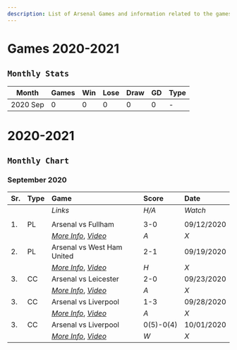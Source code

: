 ```yaml
---
description: List of Arsenal Games and information related to the games watched.
---
```

# Games 2020-2021

## `Monthly Stats`
|**Month**|**Games**|**Win**|**Lose**|**Draw**|**GD**|**Type**|
|--|--|--|--|--|--|--|
|2020 Sep|0|0|0|0|0|-|

# 2020-2021
## `Monthly Chart`
### **September 2020**
| **Sr.** | **Type** | **Game** | **Score** | **Date** |
| :--- | :--- | :--- | :--- | :--- |
|  |  | _Links_ | _H/A_ | _Watch_ |
|  |  |  |  |  |
| 1.  | PL | Arsenal vs Fullham  | 3-0 | 09/12/2020 |
|  |  | [_More Info_](https://www.arsenal.com/fixture/arsenal/2020-Sep-12/fulham#!match-news), [_Video_](https://www.youtube.com/watch?v=hnsDMoqqstg&feature=onebox) | _A_ | _X_ |
| 2.  | PL | Arsenal vs West Ham United  | 2-1 | 09/19/2020 |
|  |  | [_More Info_](https://www.arsenal.com/fixture/arsenal/2020-Sep-19/west-ham-united#!match-news), [_Video_](https://www.youtube.com/watch?v=hv4q8EtJiTw) | _H_ | _X_ |
| 3.  | CC | Arsenal vs Leicester  | 2-0 | 09/23/2020 |
|  |  | [_More Info_](https://www.arsenal.com/fixture/arsenal/2020-Sep-23/leicester#!match-news), [_Video_](https://www.youtube.com/watch?v=ErzqKnB6opA) | _A_ | _X_ |
| 3.  | CC | Arsenal vs Liverpool  | 1-3 | 09/28/2020 |
|  |  | [_More Info_](https://www.arsenal.com/fixture/arsenal/2020-Sep-28/liverpool#!match-news), [_Video_](https://www.youtube.com/watch?v=RTUqhHrNVLw&feature=onebox) | _A_ | _X_ |
| 3.  | CC | Arsenal vs Liverpool  | 0(5)-0(4) | 10/01/2020 |
|  |  | [_More Info_](https://www.arsenal.com/fixture/arsenal/2020-Oct-01/liverpool#!match-news), [_Video_](https://www.youtube.com/watch?v=gY7vonXPhzE) | _W_ | _X_ |

